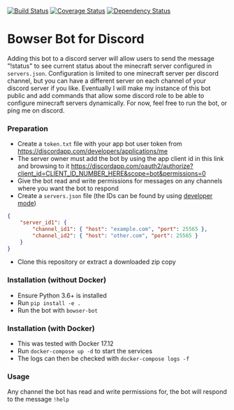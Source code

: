 [![Build Status](https://img.shields.io/travis/kevinkjt2000/bowser/develop.svg?style=flat-square&label=Travis-CI)](https://travis-ci.org/kevinkjt2000/bowser?branch=develop)
[![Coverage Status](https://img.shields.io/codecov/c/github/kevinkjt2000/bowser/develop.svg?style=flat-square&label=Codecov)](https://codecov.io/gh/kevinkjt2000/bowser/branch/develop/graph/badge.svg)
[![Dependency Status](https://img.shields.io/gemnasium/kevinkjt2000/bowser.svg)](https://beta.gemnasium.com/projects/github.com/kevinkjt2000/bowser)
# Bowser Bot for Discord
Adding this bot to a discord server will allow users to send the message "!status" to see current status about the minecraft server configured in `servers.json`.  Configuration is limited to one minecraft server per discord channel, but you can have a different server on each channel of your discord server if you like.  Eventually I will make my instance of this bot public and add commands that allow some discord role to be able to configure minecraft servers dynamically.  For now, feel free to run the bot, or ping me on discord.

### Preparation
* Create a `token.txt` file with your app bot user token from https://discordapp.com/developers/applications/me
* The server owner must add the bot by using the app client id in this link and browsing to it https://discordapp.com/oauth2/authorize?client_id=CLIENT_ID_NUMBER_HERE&scope=bot&permissions=0
* Give the bot read and write permissions for messages on any channels where you want the bot to respond
* Create a `servers.json` file (the IDs can be found by using [developer mode](https://support.discordapp.com/hc/en-us/articles/206346498-Where-can-I-find-my-User-Server-Message-ID-))
```json
{
    "server_id1": {
        "channel_id1": { "host": "example.com", "port": 25565 },
        "channel_id2": { "host": "other.com", "port": 25565 }
    }
}
```
* Clone this repository or extract a downloaded zip copy

### Installation (without Docker)
* Ensure Python 3.6+ is installed
* Run `pip install -e .`
* Run the bot with `bowser-bot`

### Installation (with Docker)
* This was tested with Docker 17.12
* Run `docker-compose up -d` to start the services
* The logs can then be checked with `docker-compose logs -f`

### Usage
Any channel the bot has read and write permissions for, the bot will respond to the message `!help`
